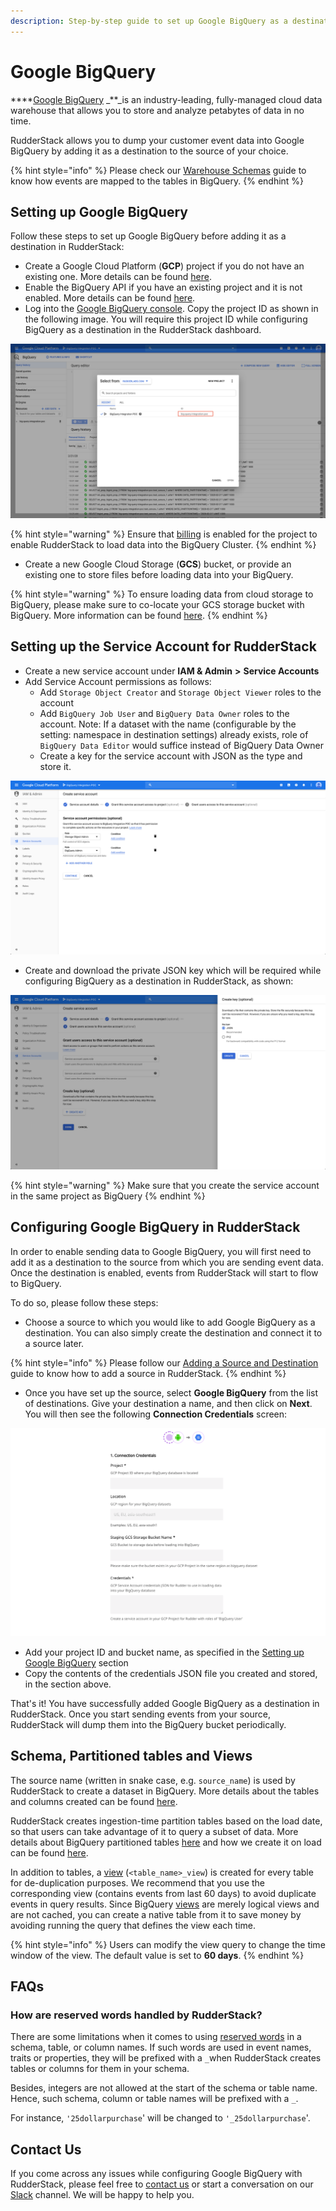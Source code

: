 ```yaml
---
description: Step-by-step guide to set up Google BigQuery as a destination in RudderStack.
---
```


# Google BigQuery

\*\*\*\*[Google BigQuery](https://cloud.google.com/bigquery) _\*\*_is an industry-leading, fully-managed cloud data warehouse that allows you to store and analyze petabytes of data in no time.

RudderStack allows you to dump your customer event data into Google BigQuery by adding it as a destination to the source of your choice.

{% hint style="info" %}
Please check our [Warehouse Schemas](https://docs.rudderstack.com/data-warehouse-integration-guides/warehouse-schemas) guide to know how events are mapped to the tables in BigQuery.
{% endhint %}

## **Setting up Google BigQuery**

Follow these steps to set up Google BigQuery before adding it as a destination in RudderStack:

* Create a Google Cloud Platform \(**GCP**\) project if you do not have an existing one. More details can be found [here](https://cloud.google.com/resource-manager/docs/creating-managing-projects?hl=en&ref_topic=6158848&visit_id=637219216155418807-3094012232&rd=1).
* Enable the BigQuery API if you have an existing project and it is not enabled. More details can be found [here](https://cloud.google.com/bigquery/docs/quickstarts/quickstart-web-ui).
* Log into the [Google BigQuery console](https://console.cloud.google.com/). Copy the project ID as shown in the following image. You will require this project ID while configuring BigQuery as a destination in the RudderStack dashboard.

![Project ID \(highlighted\)](../.gitbook/assets/screenshot-2020-04-08-at-11.36.30-am.png)

{% hint style="warning" %}
Ensure that [billing](https://cloud.google.com/billing/docs/how-to/modify-project) is enabled for the project to enable RudderStack to load data into the BigQuery Cluster.
{% endhint %}

* Create a new Google Cloud Storage \(**GCS**\) bucket, or provide an existing one to store files before loading data into your BigQuery.

{% hint style="warning" %}
To ensure loading data from cloud storage to BigQuery, please make sure to co-locate your GCS storage bucket with BigQuery. More information can be found [here](https://cloud.google.com/bigquery/docs/loading-data-cloud-storage#data-locations).
{% endhint %}

## Setting up the Service Account for RudderStack

* Create a new service account under **IAM & Admin** **&gt;** **Service Accounts**
* Add Service Account permissions as follows:
  * Add `Storage Object Creator` and `Storage Object Viewer` roles to the account
  * Add `BigQuery Job User` and `BigQuery Data Owner` roles to the account. Note: If a dataset with the name \(configurable by the setting: namespace in destination settings\) already exists, role of `BigQuery Data Editor` would suffice instead of BigQuery Data Owner
  * Create a key for the service account with JSON as the type and store it.

![Service account permissions](../.gitbook/assets/screenshot-2020-04-08-at-12.09.07-pm%20%281%29%20%281%29.png)

* Create and download the private JSON key which will be required while configuring BigQuery as a destination in RudderStack, as shown:

![JSON key required for the RudderStack UI](../.gitbook/assets/screenshot-2020-04-08-at-12.09.32-pm%20%281%29.png)

{% hint style="warning" %}
Make sure that you create the service account in the same project as BigQuery
{% endhint %}

## **Configuring Google BigQuery in RudderStack**

In order to enable sending data to Google BigQuery, you will first need to add it as a destination to the source from which you are sending event data. Once the destination is enabled, events from RudderStack will start to flow to BigQuery.

To do so, please follow these steps:

* Choose a source to which you would like to add Google BigQuery as a destination. You can also simply create the destination and connect it to a source later.

{% hint style="info" %}
Please follow our [Adding a Source and Destination](https://docs.rudderstack.com/how-to-guides/adding-source-and-destination-rudderstack) guide to know how to add a source in RudderStack.
{% endhint %}

* Once you have set up the source, select **Google BigQuery** from the list of destinations. Give your destination a name, and then click on **Next**. You will then see the following **Connection Credentials** screen:

![Google BigQuery Configuration Settings in RudderStack](../.gitbook/assets/image%20%2869%29.png)

* Add your project ID and bucket name, as specified in the [Setting up Google BigQuery](https://docs.rudderstack.com/destinations/google-bigquery#setting-up-google-bigquery) section
* Copy the contents of the credentials JSON file you created and stored, in the section above.

That's it! You have successfully added Google BigQuery as a destination in RudderStack. Once you start sending events from your source, RudderStack will dump them into the BigQuery bucket periodically.

## Schema, Partitioned tables and Views

The source name \(written in snake case, e.g. `source_name`\) is used by RudderStack to create a dataset in BigQuery. More details about the tables and columns created can be found [here](https://docs.rudderstack.com/data-warehouse-integration-guides/warehouse-schemas).

RudderStack creates ingestion-time partition tables based on the load date, so that users can take advantage of it to query a subset of data. More details about BigQuery partitioned tables [here](https://cloud.google.com/bigquery/docs/partitioned-tables) and how we create it on load can be found [here](https://cloud.google.com/bigquery/docs/creating-partitioned-tables#creating_an_ingestion-time_partitioned_table_when_loading_data).

In addition to tables, a [view](https://cloud.google.com/bigquery/docs/views-intro) \(`<table_name>_view`\) is created for every table for de-duplication purposes. We recommend that you use the corresponding view \(contains events from last 60 days\) to avoid duplicate events in query results. Since BigQuery [views](https://cloud.google.com/bigquery/docs/views-intro#view_pricing) are merely logical views and are not cached, you can create a native table from it to save money by avoiding running the query that defines the view each time.

{% hint style="info" %}
Users can modify the view query to change the time window of the view. The default value is set to **60 days**.
{% endhint %}

## FAQs

### How are reserved words handled by RudderStack? <a id="how-are-reserved-words-handled"></a>

There are some limitations when it comes to using [reserved words](https://cloud.google.com/bigquery/docs/reference/standard-sql/lexical#reserved_keywords) in a schema, table, or column names. If such words are used in event names, traits or properties, they will be prefixed with a `_`when RudderStack creates tables or columns for them in your schema.

Besides, integers are not allowed at the start of the schema or table name. Hence, such schema, column or table names will be prefixed with a `_`.

For instance, `'25dollarpurchase`' will be changed to `'_25dollarpurchase`'.

## Contact Us

If you come across any issues while configuring Google BigQuery with RudderStack, please feel free to [contact us](mailto:%20contact@rudderstack.com) or start a conversation on our [Slack](https://resources.rudderstack.com/join-rudderstack-slack) channel. We will be happy to help you.

